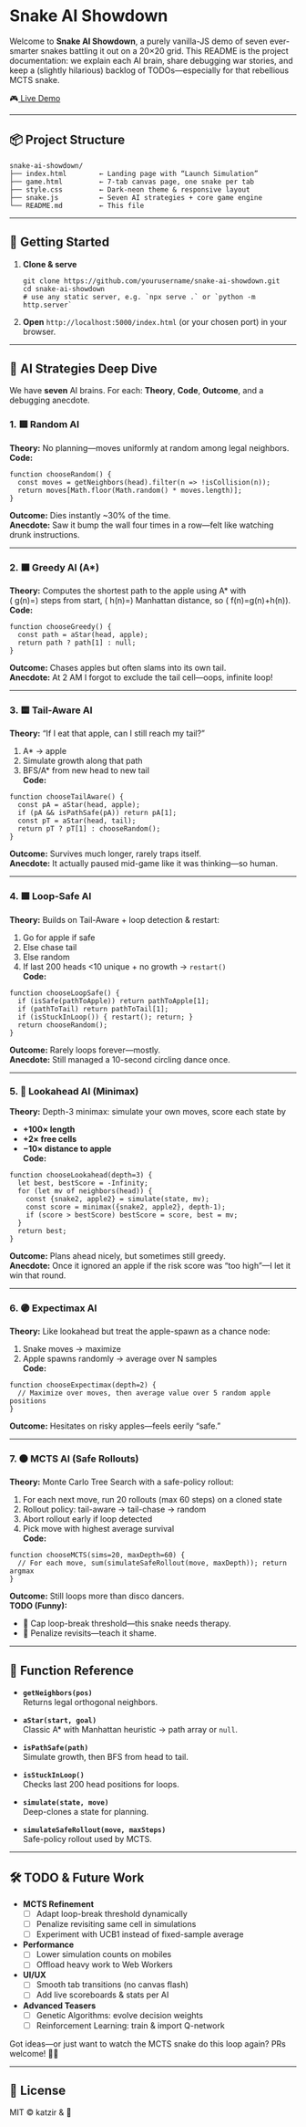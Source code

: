 # Snake AI Showdown

Welcome to **Snake AI Showdown**, a purely vanilla-JS demo of seven ever-smarter snakes battling it out on a 20×20 grid. This README is the project documentation: we explain each AI brain, share debugging war stories, and keep a (slightly hilarious) backlog of TODOs—especially for that rebellious MCTS snake.

🎮<a href="https://ikatzir.com/SnakeAI/" target="_blank"> Live Demo </a>


---

## 📦 Project Structure

```
snake-ai-showdown/
├── index.html        ← Landing page with “Launch Simulation”  
├── game.html         ← 7-tab canvas page, one snake per tab  
├── style.css         ← Dark-neon theme & responsive layout  
├── snake.js          ← Seven AI strategies + core game engine  
└── README.md         ← This file  
```

---

## 🚀 Getting Started

1. **Clone & serve**  
   ```
   git clone https://github.com/yourusername/snake-ai-showdown.git  
   cd snake-ai-showdown  
   # use any static server, e.g. `npx serve .` or `python -m http.server`  
   ```

2. **Open** `http://localhost:5000/index.html` (or your chosen port) in your browser.

---

## 🤖 AI Strategies Deep Dive

We have **seven** AI brains. For each: **Theory**, **Code**, **Outcome**, and a debugging anecdote.

### 1. 🟥 Random AI  
**Theory:** No planning—moves uniformly at random among legal neighbors.  
**Code:**  
```
function chooseRandom() {
  const moves = getNeighbors(head).filter(n => !isCollision(n));
  return moves[Math.floor(Math.random() * moves.length)];
}
```  
**Outcome:** Dies instantly ~30% of the time.  
**Anecdote:** Saw it bump the wall four times in a row—felt like watching drunk instructions.

---

### 2. 🟧 Greedy AI (A*)  
**Theory:** Computes the shortest path to the apple using A* with  
\( g(n)=\) steps from start, \( h(n)=\) Manhattan distance, so \( f(n)=g(n)+h(n)\).  
**Code:**  
```
function chooseGreedy() {
  const path = aStar(head, apple);
  return path ? path[1] : null;
}
```  
**Outcome:** Chases apples but often slams into its own tail.  
**Anecdote:** At 2 AM I forgot to exclude the tail cell—oops, infinite loop!

---

### 3. 🟨 Tail-Aware AI  
**Theory:** “If I eat that apple, can I still reach my tail?”  
1. A* → apple  
2. Simulate growth along that path  
3. BFS/A* from new head to new tail  
**Code:**  
```
function chooseTailAware() {
  const pA = aStar(head, apple);
  if (pA && isPathSafe(pA)) return pA[1];
  const pT = aStar(head, tail);
  return pT ? pT[1] : chooseRandom();
}
```  
**Outcome:** Survives much longer, rarely traps itself.  
**Anecdote:** It actually paused mid-game like it was thinking—so human.

---

### 4. 🟩 Loop-Safe AI  
**Theory:** Builds on Tail-Aware + loop detection & restart:  
1. Go for apple if safe  
2. Else chase tail  
3. Else random  
4. If last 200 heads <10 unique + no growth → `restart()`  
**Code:**  
```
function chooseLoopSafe() {
  if (isSafe(pathToApple)) return pathToApple[1];
  if (pathToTail) return pathToTail[1];
  if (isStuckInLoop()) { restart(); return; }
  return chooseRandom();
}
```  
**Outcome:** Rarely loops forever—mostly.  
**Anecdote:** Still managed a 10-second circling dance once.

---

### 5. 🔵 Lookahead AI (Minimax)  
**Theory:** Depth-3 minimax: simulate your own moves, score each state by  
- **+100× length**  
- **+2× free cells**  
- **−10× distance to apple**  
**Code:**  
```
function chooseLookahead(depth=3) {
  let best, bestScore = -Infinity;
  for (let mv of neighbors(head)) {
    const {snake2, apple2} = simulate(state, mv);
    const score = minimax({snake2, apple2}, depth-1);
    if (score > bestScore) bestScore = score, best = mv;
  }
  return best;
}
```  
**Outcome:** Plans ahead nicely, but sometimes still greedy.  
**Anecdote:** Once it ignored an apple if the risk score was “too high”—I let it win that round.

---

### 6. 🟣 Expectimax AI  
**Theory:** Like lookahead but treat the apple-spawn as a chance node:  
1. Snake moves → maximize  
2. Apple spawns randomly → average over N samples  
**Code:**  
```
function chooseExpectimax(depth=2) {
  // Maximize over moves, then average value over 5 random apple positions
}
```  
**Outcome:** Hesitates on risky apples—feels eerily “safe.”  

---

### 7. ⚫ MCTS AI (Safe Rollouts)  
**Theory:** Monte Carlo Tree Search with a safe-policy rollout:  
1. For each next move, run 20 rollouts (max 60 steps) on a cloned state  
2. Rollout policy: tail-aware → tail-chase → random  
3. Abort rollout early if loop detected  
4. Pick move with highest average survival  
**Code:**  
```
function chooseMCTS(sims=20, maxDepth=60) {
  // For each move, sum(simulateSafeRollout(move, maxDepth)); return argmax
}
```  
**Outcome:** Still loops more than disco dancers.  
**TODO (Funny):**  
- 🔧 Cap loop-break threshold—this snake needs therapy.  
- 🚀 Penalize revisits—teach it shame.

---

## 📝 Function Reference

- **`getNeighbors(pos)`**  
  Returns legal orthogonal neighbors.

- **`aStar(start, goal)`**  
  Classic A* with Manhattan heuristic → path array or `null`.

- **`isPathSafe(path)`**  
  Simulate growth, then BFS from head to tail.

- **`isStuckInLoop()`**  
  Checks last 200 head positions for loops.

- **`simulate(state, move)`**  
  Deep-clones a state for planning.

- **`simulateSafeRollout(move, maxSteps)`**  
  Safe-policy rollout used by MCTS.

---

## 🛠 TODO & Future Work

- **MCTS Refinement**  
  - [ ] Adapt loop-break threshold dynamically  
  - [ ] Penalize revisiting same cell in simulations  
  - [ ] Experiment with UCB1 instead of fixed-sample average

- **Performance**  
  - [ ] Lower simulation counts on mobiles  
  - [ ] Offload heavy work to Web Workers

- **UI/UX**  
  - [ ] Smooth tab transitions (no canvas flash)  
  - [ ] Add live scoreboards & stats per AI

- **Advanced Teasers**  
  - [ ] Genetic Algorithms: evolve decision weights  
  - [ ] Reinforcement Learning: train & import Q-network

Got ideas—or just want to watch the MCTS snake do this loop again? PRs welcome! 🐍🎉

---

## 📝 License

MIT © katzir & 🤖
